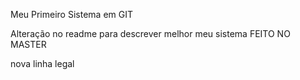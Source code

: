 Meu Primeiro Sistema em GIT

Alteração no readme para descrever melhor meu sistema
FEITO NO MASTER

nova linha legal